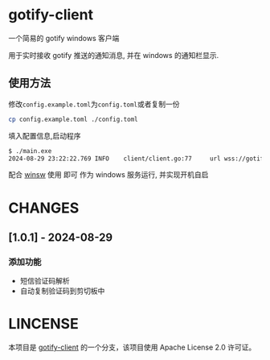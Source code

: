 # gotify-client

一个简易的 gotify windows 客户端

用于实时接收 gotify 推送的通知消息, 并在 windows 的通知栏显示.

## 使用方法

修改`config.example.toml`为`config.toml`或者复制一份

```bash
cp config.example.toml ./config.toml
```

填入配置信息,启动程序

```bash
$ ./main.exe
2024-08-29 23:22:22.769 INFO    client/client.go:77     url wss://gotify.meowrain.cn/stream?token=CeB1XI.m1gEt33y
```
配合 [winsw](https://github.com/winsw/winsw) 使用
即可 作为 windows 服务运行, 并实现开机自启

# CHANGES

## [1.0.1] - 2024-08-29

### 添加功能

- 短信验证码解析
- 自动复制验证码到剪切板中

# LINCENSE 

本项目是 [gotify-client](https://gitee.com/shikong-sk/gotify-client) 的一个分支，该项目使用 Apache License 2.0 许可证。
